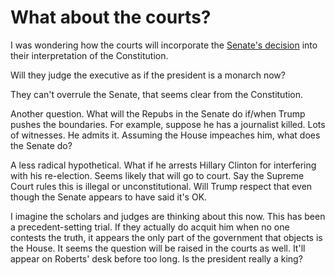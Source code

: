 # What about the courts?
I was wondering how the courts will incorporate the <a href="https://en.wikipedia.org/wiki/Impeachment_trial_of_Donald_Trump">Senate's decision</a> into their interpretation of the Constitution. 

Will they judge the executive as if the president is a monarch now?

They can't overrule the Senate, that seems clear from the Constitution.

Another question. What will the Repubs in the Senate do if/when Trump pushes the boundaries. For example, suppose he has a journalist killed. Lots of witnesses. He admits it. Assuming the House impeaches him, what does the Senate do? 

A less radical hypothetical. What if he arrests Hillary Clinton for interfering with his re-election. Seems likely that will go to court. Say the Supreme Court rules this is illegal or unconstitutional. Will Trump respect that even though the Senate appears to have said it's OK.

I imagine the scholars and judges are thinking about this now. This has been a precedent-setting trial. If they actually do acquit him when no one contests the truth, it appears the only part of the government that objects is the House. It seems the question will be raised in the courts as well. It'll appear on Roberts' desk before too long. Is the president really a king?

